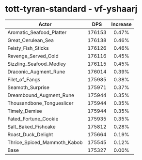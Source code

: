 # tott-tyran-standard - vf-yshaarj
| Actor | DPS | Increase |
|---|:---:|:---:|
|Aromatic_Seafood_Platter|176153|0.47%|
|Great_Cerulean_Sea|176138|0.46%|
|Feisty_Fish_Sticks|176126|0.46%|
|Revenge_Served_Cold|176116|0.45%|
|Sizzling_Seafood_Medley|176115|0.45%|
|Draconic_Augment_Rune|176014|0.39%|
|Filet_of_Fangs|175985|0.38%|
|Seamoth_Surprise|175971|0.37%|
|Dreambound_Augment_Rune|175944|0.35%|
|Thousandbone_Tongueslicer|175944|0.35%|
|Timely_Demise|175944|0.35%|
|Fated_Fortune_Cookie|175935|0.35%|
|Salt_Baked_Fishcake|175812|0.28%|
|Roast_Duck_Delight|175664|0.19%|
|Thrice_Spiced_Mammoth_Kabob|175545|0.12%|
|Base|175327|0.00%|
